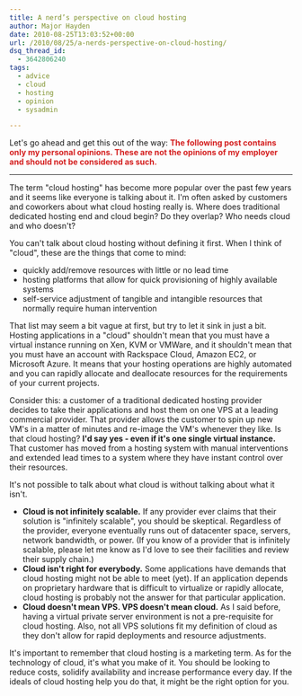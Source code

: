 ```yaml
---
title: A nerd’s perspective on cloud hosting
author: Major Hayden
date: 2010-08-25T13:03:52+00:00
url: /2010/08/25/a-nerds-perspective-on-cloud-hosting/
dsq_thread_id:
  - 3642806240
tags:
  - advice
  - cloud
  - hosting
  - opinion
  - sysadmin

---
```

Let's go ahead and get this out of the way: <b style="color: #D42020;">The following post contains only my personal opinions. These are not the opinions of my employer and should not be considered as such.</b>

* * *

The term "cloud hosting" has become more popular over the past few years and it seems like everyone is talking about it. I'm often asked by customers and coworkers about what cloud hosting really is. Where does traditional dedicated hosting end and cloud begin? Do they overlap? Who needs cloud and who doesn't?</p>

You can't talk about cloud hosting without defining it first. When I think of "cloud", these are the things that come to mind:

* quickly add/remove resources with little or no lead time
* hosting platforms that allow for quick provisioning of highly available systems
* self-service adjustment of tangible and intangible resources that normally require human intervention

That list may seem a bit vague at first, but try to let it sink in just a bit. Hosting applications in a "cloud" shouldn't mean that you must have a virtual instance running on Xen, KVM or VMWare, and it shouldn't mean that you must have an account with Rackspace Cloud, Amazon EC2, or Microsoft Azure. It means that your hosting operations are highly automated and you can rapidly allocate and deallocate resources for the requirements of your current projects.

Consider this: a customer of a traditional dedicated hosting provider decides to take their applications and host them on one VPS at a leading commercial provider. That provider allows the customer to spin up new VM's in a matter of minutes and re-image the VM's whenever they like. Is that cloud hosting? **I'd say yes - even if it's one single virtual instance.** That customer has moved from a hosting system with manual interventions and extended lead times to a system where they have instant control over their resources.

It's not possible to talk about what cloud is without talking about what it isn't.

  * **Cloud is not infinitely scalable.** If any provider ever claims that their solution is "infinitely scalable", you should be skeptical. Regardless of the provider, everyone eventually runs out of datacenter space, servers, network bandwidth, or power. (If you know of a provider that is infinitely scalable, please let me know as I'd love to see their facilities and review their supply chain.)
  * **Cloud isn't right for everybody.** Some applications have demands that cloud hosting might not be able to meet (yet). If an application depends on proprietary hardware that is difficult to virtualize or rapidly allocate, cloud hosting is probably not the answer for that particular application.
  * **Cloud doesn't mean VPS. VPS doesn't mean cloud.** As I said before, having a virtual private server environment is not a pre-requisite for cloud hosting. Also, not all VPS solutions fit my definition of cloud as they don't allow for rapid deployments and resource adjustments.

It's important to remember that cloud hosting is a marketing term. As for the technology of cloud, it's what you make of it. You should be looking to reduce costs, solidify availability and increase performance every day. If the ideals of cloud hosting help you do that, it might be the right option for you.
